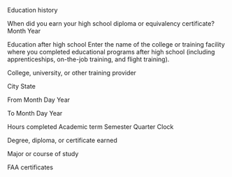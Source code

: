 
Education history 

When did you earn your high school diploma or equivalency certificate?
Month Year

Education after high school
Enter the name of the college or training facility where you completed educational programs after high school (including apprenticeships, on-the-job training, and flight training).

College, university, or other training provider

City
State

From
Month Day Year 

To
Month Day Year

Hours completed
Academic term
Semester
Quarter 
Clock  

Degree, diploma, or certificate earned 

Major or course of study 

FAA certificates 
